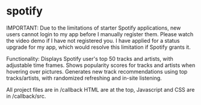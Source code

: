 # spotify
IMPORTANT: Due to the limitations of starter Spotify applications, new users cannot login to my app before I manually register them.
Please watch the video demo if I have not registered you.
I have applied for a status upgrade for my app, which would resolve this limitation if Spotify grants it.

Functionality: 
Displays Spotify user's top 50 tracks and artists, with adjustable time frames.
Shows popularity scores for tracks and artists when hovering over pictures.
Generates new track recommendations using top tracks/artists, with randomized refreshing and in-site listening.

All project files are in /callback
HTML are at the top, Javascript and CSS are in /callback/src.
